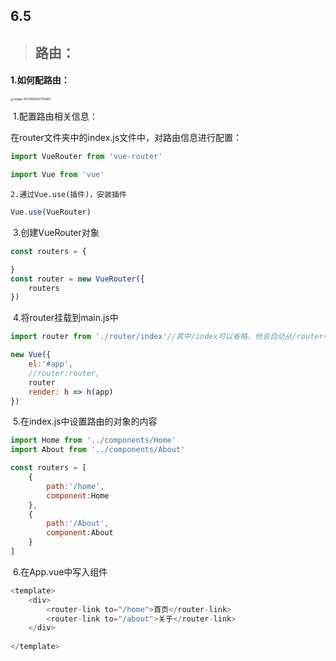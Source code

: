 ## 6.5

> ## 路由：

#### 1.如何配路由：

<img src="C:\Users\gjm\AppData\Roaming\Typora\typora-user-images\image-20210605201112667.png" alt="image-20210605201112667" style="zoom:33%;" />

​	1.配置路由相关信息：

在router文件夹中的index.js文件中，对路由信息进行配置：

```js
import VueRouter from 'vue-router'
```

```js
import Vue from 'vue'
```

 	2.通过Vue.use(插件)，安装插件

```js
Vue.use(VueRouter)
```

​	3.创建VueRouter对象

```js
const routers = {

}
const router = new VueRouter({
	routers
})
```

​	4.将router挂载到main.js中

```js
import router from './router/index'//其中/index可以省略，他会自动从/router中寻找index.js

new Vue({
	el:'#app',
	//router:router,
    router
	render: h => h(app)
})
```

​	5.在index.js中设置路由的对象的内容

```js
import Home from '../components/Home'
import About from '../components/About'

const routers = [
	{
		path:'/home',
		component:Home
	},
	{
		path:'/About',
		component:About
	}
]
```

​	6.在App.vue中写入组件

```js
<template>
	<div>
		<router-link to="/home">首页</router-link>
		<router-link to="/about">关于</router-link>
	</div>
	
</template>
```

